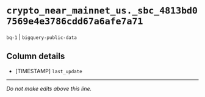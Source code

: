 # `crypto_near_mainnet_us._sbc_4813bd07569e4e3786cdd67a6afe7a71`
`bq-1` | `bigquery-public-data`

## Column details
* [TIMESTAMP] `last_update`

-------------------------------------------------------------------------------
*Do not make edits above this line.*
